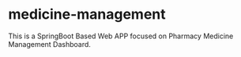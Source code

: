 # medicine-management
This is a SpringBoot Based Web APP focused on Pharmacy Medicine Management Dashboard.

<UNDER DEVELOPEMENT>
